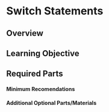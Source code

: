 # Switch Statements

## Overview

## Learning Objective

## Required Parts

#### Minimum Recomendations

#### Additional Optional Parts/Materials